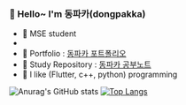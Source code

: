 ### 🔭 Hello~ I'm 동파카(dongpakka)
- 🌱 MSE student
- 
- 👯 Portfolio : [동파카 포트폴리오](https://www.notion.so/Creative-3e07d02e676f450489a550b4110a655f)
- 🤔 Study Repository : [동파카 공부노트](https://cafe.naver.com/dongpakkaflutter)
- 💬 I like (Flutter, c++, python) programming

![Anurag's GitHub stats](https://github-readme-stats.vercel.app/api?username=kimvjgd&show_icons=true&theme=radical)
[![Top Langs](https://github-readme-stats.vercel.app/api/top-langs/?username=kimvjgd)](https://github.com/anuraghazra/github-readme-stats)
